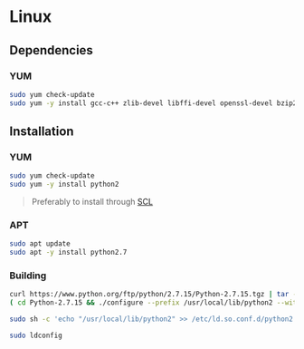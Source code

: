 # Linux

## Dependencies

### YUM

```sh
sudo yum check-update
sudo yum -y install gcc-c++ zlib-devel libffi-devel openssl-devel bzip2-devel readline-devel sqlite-devel
```

## Installation

### YUM

```sh
sudo yum check-update
sudo yum -y install python2
```

> Preferably to install through [SCL](https://www.softwarecollections.org)

### APT

```sh
sudo apt update
sudo apt -y install python2.7
```

### Building

```sh
curl https://www.python.org/ftp/python/2.7.15/Python-2.7.15.tgz | tar -zx
( cd Python-2.7.15 && ./configure --prefix /usr/local/lib/python2 --with-threads --enable-shared && make && sudo make altinstall ) && rm -r Python-2.7.15
```

```sh
sudo sh -c 'echo "/usr/local/lib/python2" >> /etc/ld.so.conf.d/python2.conf'
```

```sh
sudo ldconfig
```
